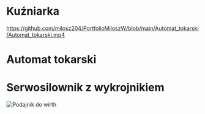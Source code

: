 # Kuźniarka

https://github.com/milosz204/PortfolioMiloszW/blob/main/Automat_tokarski/Automat_tokarski.mp4

# Automat tokarski

# Serwosilownik z wykrojnikiem

![Podajnik do wirth](Podajnik_doWirth/Podajnik_doWirth.jpg)
